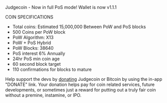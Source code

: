 
Judgecoin - Now in full PoS mode! Wallet is now v1.1.1

COIN SPECIFICATIONS
- Total coins: Estimated 15,000,000 Between PoW and PoS blocks 
- 500 Coins per PoW block 
- PoW Algorithm: X13 
- PoW + PoS Hybrid 
- PoW Blocks: 38640
- PoS interest 6% Annually 
- 24hr PoS min coin age 
- 60 second block target 
- 110 confirmations for blocks to mature

Help support the devs by <a href=" http://judgecoin.com/DONATE/tabid/97/Default.aspx" target="_blank">donating</a> Judgecoin or Bitcoin by using the in-app "DONATE" link.
 Your donation helps pay for coin related services, future developments, or sometimes just
 a reward for putting out a truly fair coin without a premine, instamine, or IPO.

